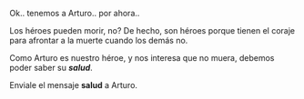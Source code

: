 Ok.. tenemos a Arturo.. por ahora.. 

Los héroes pueden morir, no? De hecho, son héroes porque tienen el coraje para afrontar a la muerte cuando los demás no.

Como Arturo es nuestro héroe, y nos interesa que no muera, debemos poder saber su ***salud***.

Enviale el mensaje **salud** a Arturo.

